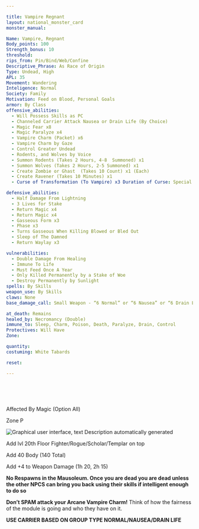 ```yaml
---

title: Vampire Regnant
layout: national_monster_card
monster_manual: 

Name: Vampire, Regnant
Body_points: 100
Strength_bonus: 10
threshold: 
rips_from: Pin/Bind/Web/Confine
Descriptive_Phrase: As Race of Origin
Type: Undead, High
APL: 35
Movement: Wandering
Inteligence: Normal
Society: Family
Motivation: Feed on Blood, Personal Goals
armor: By Class
offensive_abilities:  
  - Will Possess Skills as PC
  - Channeled Carrier Attack Nausea or Drain Life (By Choice)
  - Magic Fear x8
  - Magic Paralyze x4
  - Vampire Charm (Packet) x6
  - Vampire Charm by Gaze
  - Control Greater Undead
  - Rodents, and Wolves by Voice
  - Summon Rodents (Takes 2 Hours, 4-8  Summoned) x1
  - Summon Wolves (Takes 2 Hours, 2-5 Summoned) x1
  - Create Zombie or Ghast  (Takes 10 Count) x1 (Each)
  - Create Ravener (Takes 10 Minutes) x1
  - Curse of Transformation (To Vampire) x3 Duration of Curse: Special

defensive_abilities: 
  - Half Damage From Lightning
  - 3 Lives for Stake
  - Return Magic x4
  - Return Magic x4
  - Gasseous Form x3
  - Phase x3
  - Turns Gasseous When Killing Blowed or Bled Out
  - Sleep of The Damned
  - Return Waylay x3

vulnerabilities: 
  - Double Damage From Healing
  - Immune To Life
  - Must Feed Once A Year
  - Only Killed Permanently by a Stake of Woe
  - Destroy Permanently by Sunlight
spells: By Skills
weapon_use: By Skills
claws: None
base_damage_call: Small Weapon - “6 Normal” or “6 Nausea” or “6 Drain Life”Short/Longsword - “7 Normal” or “7 Nausea” or “7 Drain Life”Two Handed - “13 Normal” or “13 Nausea” or “13 Drain Life”

at_death: Remains
healed_by: Necromancy (Double)
immune_to: Sleep, Charm, Poison, Death, Paralyze, Drain, Control
Protectives: Will Have
Zone: 

quantity:
costuming: White Tabards 

reset:

---
```





​	
​	
​	

Affected By	Magic (Option All)

Zone	P




![Graphical user interface, text  Description automatically generated](file:///C:/Users/deadk/AppData/Local/Temp/msohtmlclip1/01/clip_image002.png)

Add lvl 20th Floor Fighter/Rogue/Scholar/Templar on top

Add 40 Body (140 Total)

Add +4 to Weapon Damage (1h 20, 2h 15)

**No Respawns in the Mausoleum. Once you are dead you are dead unless the other NPCS can bring you back using their skills if intelligent enough to do so**

**Don’t SPAM attack your Arcane Vampire Charm!** Think of how the fairness of the module is going and who they have on it. 

**USE CARRIER BASED ON GROUP TYPE NORMAL/NAUSEA/DRAIN LIFE**